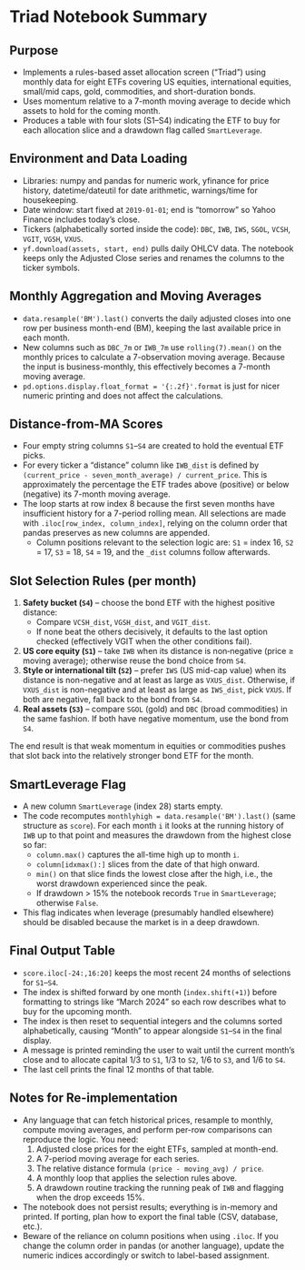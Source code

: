 # Triad Notebook Summary

## Purpose
- Implements a rules-based asset allocation screen (“Triad”) using monthly data for eight ETFs covering US equities, international equities, small/mid caps, gold, commodities, and short-duration bonds.
- Uses momentum relative to a 7-month moving average to decide which assets to hold for the coming month.
- Produces a table with four slots (S1–S4) indicating the ETF to buy for each allocation slice and a drawdown flag called `SmartLeverage`.

## Environment and Data Loading
- Libraries: numpy and pandas for numeric work, yfinance for price history, datetime/dateutil for date arithmetic, warnings/time for housekeeping.
- Date window: start fixed at `2019-01-01`; end is “tomorrow” so Yahoo Finance includes today’s close.
- Tickers (alphabetically sorted inside the code): `DBC`, `IWB`, `IWS`, `SGOL`, `VCSH`, `VGIT`, `VGSH`, `VXUS`.
- `yf.download(assets, start, end)` pulls daily OHLCV data. The notebook keeps only the Adjusted Close series and renames the columns to the ticker symbols.

## Monthly Aggregation and Moving Averages
- `data.resample('BM').last()` converts the daily adjusted closes into one row per business month-end (BM), keeping the last available price in each month.
- New columns such as `DBC_7m` or `IWB_7m` use `rolling(7).mean()` on the monthly prices to calculate a 7-observation moving average. Because the input is business-monthly, this effectively becomes a 7-month moving average.
- `pd.options.display.float_format = '{:.2f}'.format` is just for nicer numeric printing and does not affect the calculations.

## Distance-from-MA Scores
- Four empty string columns `S1`–`S4` are created to hold the eventual ETF picks.
- For every ticker a “distance” column like `IWB_dist` is defined by `(current_price - seven_month_average) / current_price`. This is approximately the percentage the ETF trades above (positive) or below (negative) its 7-month moving average.
- The loop starts at row index 8 because the first seven months have insufficient history for a 7-period rolling mean. All selections are made with `.iloc[row_index, column_index]`, relying on the column order that pandas preserves as new columns are appended.
  - Column positions relevant to the selection logic are: `S1` = index 16, `S2` = 17, `S3` = 18, `S4` = 19, and the `_dist` columns follow afterwards.

## Slot Selection Rules (per month)
1. **Safety bucket (`S4`)** – choose the bond ETF with the highest positive distance:
   - Compare `VCSH_dist`, `VGSH_dist`, and `VGIT_dist`.
   - If none beat the others decisively, it defaults to the last option checked (effectively VGIT when the other conditions fail).
2. **US core equity (`S1`)** – take `IWB` when its distance is non‑negative (price ≥ moving average); otherwise reuse the bond choice from `S4`.
3. **Style or international tilt (`S2`)** – prefer `IWS` (US mid-cap value) when its distance is non-negative and at least as large as `VXUS_dist`. Otherwise, if `VXUS_dist` is non-negative and at least as large as `IWS_dist`, pick `VXUS`. If both are negative, fall back to the bond from `S4`.
4. **Real assets (`S3`)** – compare `SGOL` (gold) and `DBC` (broad commodities) in the same fashion. If both have negative momentum, use the bond from `S4`.

The end result is that weak momentum in equities or commodities pushes that slot back into the relatively stronger bond ETF for the month.

## SmartLeverage Flag
- A new column `SmartLeverage` (index 28) starts empty.
- The code recomputes `monthlyhigh = data.resample('BM').last()` (same structure as `score`). For each month `i` it looks at the running history of `IWB` up to that point and measures the drawdown from the highest close so far:
  - `column.max()` captures the all-time high up to month `i`.
  - `column[idxmax():]` slices from the date of that high onward.
  - `min()` on that slice finds the lowest close after the high, i.e., the worst drawdown experienced since the peak.
  - If drawdown > 15% the notebook records `True` in `SmartLeverage`; otherwise `False`.
- This flag indicates when leverage (presumably handled elsewhere) should be disabled because the market is in a deep drawdown.

## Final Output Table
- `score.iloc[-24:,16:20]` keeps the most recent 24 months of selections for `S1`–`S4`.
- The index is shifted forward by one month (`index.shift(+1)`) before formatting to strings like “March 2024” so each row describes what to buy for the upcoming month.
- The index is then reset to sequential integers and the columns sorted alphabetically, causing “Month” to appear alongside `S1`–`S4` in the final display.
- A message is printed reminding the user to wait until the current month’s close and to allocate capital 1/3 to `S1`, 1/3 to `S2`, 1/6 to `S3`, and 1/6 to `S4`.
- The last cell prints the final 12 months of that table.

## Notes for Re-implementation
- Any language that can fetch historical prices, resample to monthly, compute moving averages, and perform per-row comparisons can reproduce the logic. You need:
  1. Adjusted close prices for the eight ETFs, sampled at month-end.
  2. A 7-period moving average for each series.
  3. The relative distance formula `(price - moving_avg) / price`.
  4. A monthly loop that applies the selection rules above.
  5. A drawdown routine tracking the running peak of `IWB` and flagging when the drop exceeds 15%.
- The notebook does not persist results; everything is in-memory and printed. If porting, plan how to export the final table (CSV, database, etc.).
- Beware of the reliance on column positions when using `.iloc`. If you change the column order in pandas (or another language), update the numeric indices accordingly or switch to label-based assignment.
